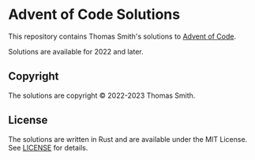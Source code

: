 # Advent of Code Solutions
This repository contains Thomas Smith's solutions to
[Advent of Code](https://adventofcode.com/).

Solutions are available for 2022 and later.

## Copyright
The solutions are copyright © 2022-2023 Thomas Smith.

## License
The solutions are written in Rust and are available under the MIT License. See
[LICENSE](./LICENSE) for details.
